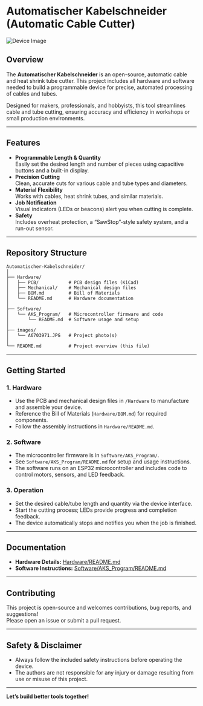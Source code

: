 # Automatischer Kabelschneider (Automatic Cable Cutter)

![Device Image](https://github.com/Huruvarshan/Automatischer-Kabelschneider/raw/main/images/A6703971.JPG)

## Overview

The **Automatischer Kabelschneider** is an open-source, automatic cable and heat shrink tube cutter. This project includes all hardware and software needed to build a programmable device for precise, automated processing of cables and tubes.

Designed for makers, professionals, and hobbyists, this tool streamlines cable and tube cutting, ensuring accuracy and efficiency in workshops or small production environments.

---

## Features

- **Programmable Length & Quantity**  
  Easily set the desired length and number of pieces using capacitive buttons and a built-in display.
- **Precision Cutting**  
  Clean, accurate cuts for various cable and tube types and diameters.
- **Material Flexibility**  
  Works with cables, heat shrink tubes, and similar materials.
- **Job Notification**  
  Visual indicators (LEDs or beacons) alert you when cutting is complete.
- **Safety**  
  Includes overheat protection, a “SawStop”-style safety system, and a run-out sensor.

---

## Repository Structure

```
Automatischer-Kabelschneider/
│
├── Hardware/
│   ├── PCB/           # PCB design files (KiCad)
│   ├── Mechanical/    # Mechanical design files
│   ├── BOM.md         # Bill of Materials
│   └── README.md      # Hardware documentation
│
├── Software/
│   └── AKS_Program/   # Microcontroller firmware and code
│       └── README.md  # Software usage and setup
│
├── images/
│   └── A6703971.JPG   # Project photo(s)
│
└── README.md          # Project overview (this file)
```

---

## Getting Started

### 1. Hardware

- Use the PCB and mechanical design files in `/Hardware` to manufacture and assemble your device.
- Reference the Bill of Materials (`Hardware/BOM.md`) for required components.
- Follow the assembly instructions in `Hardware/README.md`.

### 2. Software

- The microcontroller firmware is in `Software/AKS_Program/`.
- See `Software/AKS_Program/README.md` for setup and usage instructions.
- The software runs on an ESP32 microcontroller and includes code to control motors, sensors, and LED feedback.

### 3. Operation

- Set the desired cable/tube length and quantity via the device interface.
- Start the cutting process; LEDs provide progress and completion feedback.
- The device automatically stops and notifies you when the job is finished.

---

## Documentation

- **Hardware Details:** [Hardware/README.md](Hardware/README.md)
- **Software Instructions:** [Software/AKS_Program/README.md](Software/AKS_Program/README.md)

---

## Contributing

This project is open-source and welcomes contributions, bug reports, and suggestions!  
Please open an issue or submit a pull request.

---

## Safety & Disclaimer

- Always follow the included safety instructions before operating the device.
- The authors are not responsible for any injury or damage resulting from use or misuse of this project.

---

**Let’s build better tools together!**
